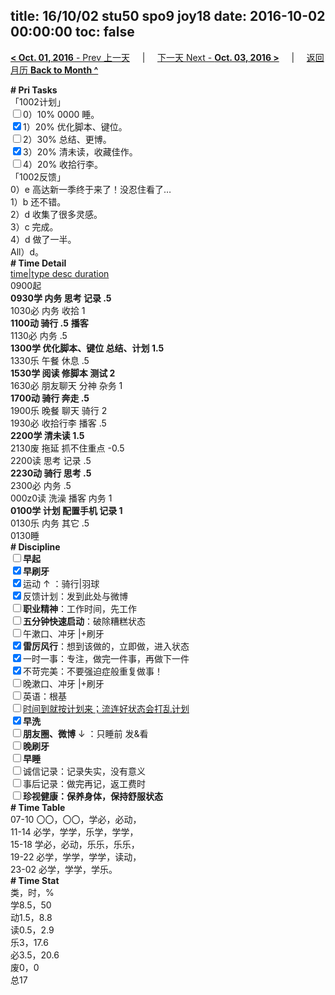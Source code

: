 title: 16/10/02 stu50 spo9 joy18
date: 2016-10-02 00:00:00
toc: false
---
[**< Oct. 01, 2016** - Prev 上一天](/lifelogs/2016/10/d01.html) &nbsp; &nbsp; | &nbsp; &nbsp; [下一天 Next - **Oct. 03, 2016 >**](/lifelogs/2016/10/d03.html) &nbsp; &nbsp; |  &nbsp; &nbsp; [返回月历 **Back to Month ^**](/lifelogs/2016/10/index.html)
<br/><div><b># Pri Tasks</b></div><div>「1002计划」</div><div><input type="checkbox"/>0）10% 0000 睡。</div><div><input checked="true" type="checkbox"/>1）20% 优化脚本、键位。</div><div><input type="checkbox"/>2）30% 总结、更博。</div><div><input checked="true" type="checkbox"/>3）20% 清未读，收藏佳作。</div><div><input type="checkbox"/>4）20% 收拾行李。</div><div>「1002反馈」</div><div>0）e 高达新一季终于来了！没忍住看了…</div><div>1）b 还不错。</div><div>2）d 收集了很多灵感。</div><div>3）c 完成。</div><div>4）d 做了一半。</div><div>All）d。</div><div><b># Time Detail</b></div><div><u>time|type desc duration</u></div><div>0900起</div><div><b>0930学 内务 思考 记录 .5</b></div><div>1030必 内务 收拾 1</div><div><b>1100动 骑行 .5</b> <b>播客</b></div><div>1130必 内务 .5</div><div><b>1300学 优化脚本、键位 总结、计划 1.5</b></div><div>1330乐 午餐 休息 .5</div><div><b>1530学 阅读 修脚本 测试 2</b></div><div>1630必 朋友聊天 分神 杂务 1</div><div><b>1700动 骑行 奔走 .5</b></div><div>1900乐 晚餐 聊天 骑行 2</div><div>1930必 收拾行李 播客 .5</div><div><b>2200学 清未读 1.5</b></div><div>2130废 拖延 抓不住重点 -0.5</div><div>2200读 思考 记录 .5</div><div><b>2230动 骑行 思考 .5</b></div><div>2300必 内务 .5</div><div>000z0读 洗澡 播客 内务 1</div><div><b>0100学 计划 配置手机 记录 1</b></div><div>0130乐 内务 其它 .5</div><div>0130睡</div><div><b># Discipline</b></div><div><b><input type="checkbox"/></b><b>早起</b></div><div><input checked="true" type="checkbox"/><b>早刷牙</b></div><div><input checked="true" type="checkbox"/>运动 ↑ ：骑行|羽球</div><div><input checked="true" type="checkbox"/>反馈计划：发到此处与微博</div><div><input type="checkbox"/><b>职业精神</b>：工作时间，先工作</div><div><input type="checkbox"/><b>五分钟快速启动</b>：破除糟糕状态</div><div><input type="checkbox"/>午漱口、冲牙 |+刷牙</div><div><input checked="true" type="checkbox"/><b>雷厉风行</b>：想到该做的，立即做，进入状态</div><div><input checked="true" type="checkbox"/>一时一事：专注，做完一件事，再做下一件</div><div><input checked="true" type="checkbox"/>不苛完美：不要强迫症般重复做事！</div><div><input type="checkbox"/>晚漱口、冲牙 |+刷牙</div><div><input type="checkbox"/>英语：根基</div><div><u><input type="checkbox"/></u><u>时间到就按计划来；流连好状态会打乱计划</u></div><div><input checked="true" type="checkbox"/><b>早洗</b></div><div><b><input type="checkbox"/></b><b>朋友圈、微博</b> ↓ ：只睡前 发&amp;看</div><div><b><input type="checkbox"/></b><b>晚刷牙</b></div><div><input type="checkbox"/><b>早睡</b></div><div><input type="checkbox"/>诚信记录：记录失实，没有意义</div><div><input type="checkbox"/>事后记录：做完再记，返工费时</div><div><b><input type="checkbox"/></b><b>珍视健康：保养身体，保持舒服状态</b></div><div><b># Time Table</b></div><div>07-10 〇〇，〇〇，学必，必动，</div><div>11-14 必学，学学，乐学，学学，</div><div>15-18 学必，必动，乐乐，乐乐，</div><div>19-22 必学，学学，学学，读动，</div><div>23-02 必学，学学，学乐。</div><div><b># Time Stat</b></div><div>类，时，%</div><div>学8.5，50</div><div>动1.5，8.8</div><div>读0.5，2.9</div><div>乐3，17.6</div><div>必3.5，20.6</div><div>废0，0</div><div>总17</div>
